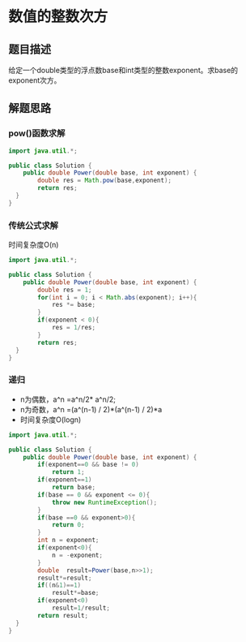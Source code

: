 # 数值的整数次方
## 题目描述
给定一个double类型的浮点数base和int类型的整数exponent。求base的exponent次方。

## 解题思路
### pow()函数求解
```java
import java.util.*;

public class Solution {
    public double Power(double base, int exponent) {
        double res = Math.pow(base,exponent);
        return res;
  }
}
```

### 传统公式求解
时间复杂度O(n)
```java
import java.util.*;

public class Solution {
    public double Power(double base, int exponent) {
        double res = 1;
        for(int i = 0; i < Math.abs(exponent); i++){
            res *= base;
        }
        if(exponent < 0){
            res = 1/res;
        }
        return res;
  }
}
```

### 递归
- n为偶数，a^n =a^n/2* a^n/2;
- n为奇数，a^n =(a^(n-1) / 2)*(a^(n-1) / 2)*a
- 时间复杂度O(logn)
```java
import java.util.*;

public class Solution {
    public double Power(double base, int exponent) {
        if(exponent==0 && base != 0)
            return 1;
        if(exponent==1)
            return base;
        if(base == 0 && exponent <= 0){
            throw new RuntimeException();
        }
        if(base ==0 && exponent>0){ 
            return 0;
        }
        int n = exponent;
        if(exponent<0){
            n = -exponent;
        }
        double  result=Power(base,n>>1);
        result*=result;
        if((n&1)==1)
            result*=base; 
        if(exponent<0)
            result=1/result;
        return result;     
  }
}
```
